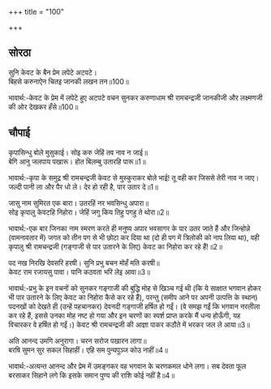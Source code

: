 +++
title = "100"

+++
## सोरठा
सुनि केवट के बैन प्रेम लपेटे अटपटे।  
बिहसे करुनाऐन चितइ जानकी लखन तन॥100॥  

भावार्थ:-केवट के प्रेम में लपेटे हुए अटपटे वचन सुनकर करुणाधाम श्री रामचन्द्रजी जानकीजी और लक्ष्मणजी की ओर देखकर हँसे॥100॥  



## चौपाई
कृपासिन्धु बोले मुसुकाई। सोइ करु जेहिं तव नाव न जाई॥  
बेगि आनु जलपाय पखारू। होत बिलम्बु उतारहि पारू॥1॥  

भावार्थ:-कृपा के समुद्र श्री रामचन्द्रजी केवट से मुस्कुराकर बोले भाई! तू वही कर जिससे तेरी नाव न जाए। जल्दी पानी ला और पैर धो ले। देर हो रही है, पार उतार दे॥1॥  

जासु नाम सुमिरत एक बारा। उतरहिं नर भवसिन्धु अपारा॥  
सोइ कृपालु केवटहि निहोरा। जेहिं जगु किय तिहु पगहु ते थोरा॥2॥  

भावार्थ:-एक बार जिनका नाम स्मरण करते ही मनुष्य अपार भवसागर के पार उतर जाते हैं और जिन्होन्ने (वामनावतार में) जगत को तीन पग से भी छोटा कर दिया था (दो ही पग में त्रिलोकी को नाप लिया था), वही कृपालु श्री रामचन्द्रजी (गङ्गाजी से पार उतारने के लिए) केवट का निहोरा कर रहे हैं!॥2॥  

पद नख निरखि देवसरि हरषी। सुनि प्रभु बचन मोहँ मति करषी॥  
केवट राम रजायसु पावा। पानि कठवता भरि लेइ आवा॥3॥  

भावार्थ:-प्रभु के इन वचनों को सुनकर गङ्गाजी की बुद्धि मोह से खिञ्च गई थी (कि ये साक्षात भगवान होकर भी पार उतारने के लिए केवट का निहोरा कैसे कर रहे हैं), परन्तु (समीप आने पर अपनी उत्पत्ति के स्थान) पदनखों को देखते ही (उन्हें पहचानकर) देवनदी गङ्गाजी हर्षित हो गईं। (वे समझ गईं कि भगवान नरलीला कर रहे हैं, इससे उनका मोह नष्ट हो गया और इन चरणों का स्पर्श प्राप्त करके मैं धन्य होऊँगी, यह विचारकर वे हर्षित हो गईं।) केवट श्री रामचन्द्रजी की आज्ञा पाकर कठौते में भरकर जल ले आया॥3॥  

अति आनन्द उमगि अनुरागा। चरन सरोज पखारन लागा॥  
बरषि सुमन सुर सकल सिहाहीं। एहि सम पुन्यपुञ्ज कोउ नाहीं॥4॥  

भावार्थ:-अत्यन्त आनन्द और प्रेम में उमङ्गकर वह भगवान के चरणकमल धोने लगा। सब देवता फूल बरसाकर सिहाने लगे कि इसके समान पुण्य की राशि कोई नहीं है॥4॥  

